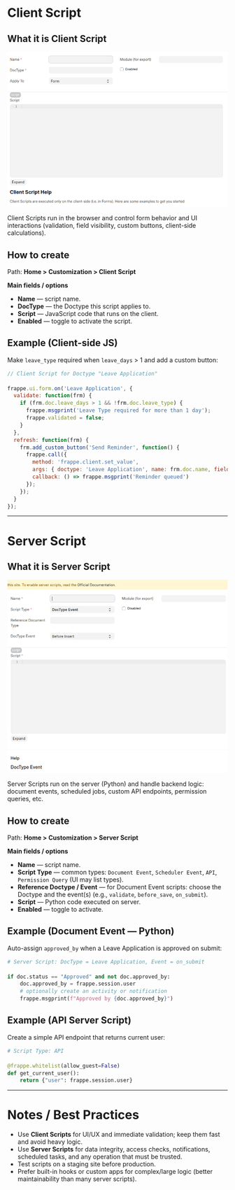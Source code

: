 

# Client Script

## What it is Client Script
![](images/client_script.png)

Client Scripts run in the browser and control form behavior and UI interactions (validation, field visibility, custom buttons, client-side calculations).

## How to create

Path: **Home > Customization > Client Script**

**Main fields / options**

* **Name** — script name.
* **DocType** — the Doctype this script applies to.
* **Script** — JavaScript code that runs on the client.
* **Enabled** — toggle to activate the script.

## Example (Client-side JS)

Make `leave_type` required when `leave_days` > 1 and add a custom button:

```javascript
// Client Script for Doctype "Leave Application"

frappe.ui.form.on('Leave Application', {
  validate: function(frm) {
    if (frm.doc.leave_days > 1 && !frm.doc.leave_type) {
      frappe.msgprint('Leave Type required for more than 1 day');
      frappe.validated = false;
    }
  },
  refresh: function(frm) {
    frm.add_custom_button('Send Reminder', function() {
      frappe.call({
        method: 'frappe.client.set_value',
        args: { doctype: 'Leave Application', name: frm.doc.name, fieldname: 'reminder_sent', value: 1 },
        callback: () => frappe.msgprint('Reminder queued')
      });
    });
  }
});
```

---

# Server Script

## What it is Server Script

![](images/server_script.png)

Server Scripts run on the server (Python) and handle backend logic: document events, scheduled jobs, custom API endpoints, permission queries, etc.

## How to create

Path: **Home > Customization > Server Script**

**Main fields / options**

* **Name** — script name.
* **Script Type** — common types: `Document Event`, `Scheduler Event`, `API`, `Permission Query` (UI may list types).
* **Reference Doctype / Event** — for Document Event scripts: choose the Doctype and the event(s) (e.g., `validate`, `before_save`, `on_submit`).
* **Script** — Python code executed on server.
* **Enabled** — toggle to activate.

## Example (Document Event — Python)

Auto-assign `approved_by` when a Leave Application is approved on submit:

```python
# Server Script: DocType = Leave Application, Event = on_submit

if doc.status == "Approved" and not doc.approved_by:
    doc.approved_by = frappe.session.user
    # optionally create an activity or notification
    frappe.msgprint(f"Approved by {doc.approved_by}")
```

## Example (API Server Script)

Create a simple API endpoint that returns current user:

```python
# Script Type: API

@frappe.whitelist(allow_guest=False)
def get_current_user():
    return {"user": frappe.session.user}
```

---

# Notes / Best Practices

* Use **Client Scripts** for UI/UX and immediate validation; keep them fast and avoid heavy logic.
* Use **Server Scripts** for data integrity, access checks, notifications, scheduled tasks, and any operation that must be trusted.
* Test scripts on a staging site before production.
* Prefer built-in hooks or custom apps for complex/large logic (better maintainability than many server scripts).

